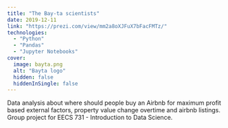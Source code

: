 ```yaml
---
title: "The Bay-ta scientists"
date: 2019-12-11
link: "https://prezi.com/view/mm2a8oXJFuX7bFacFMTz/"
technologies:
  - "Python"
  - "Pandas"
  - "Jupyter Notebooks"
cover:
  image: bayta.png
  alt: "Bayta logo"
  hidden: false
  hiddenInSingle: false
---
```


Data analysis about where should people buy an Airbnb for maximum profit based external factors, property value change overtime and airbnb listings. Group project for EECS 731 - Introduction to Data Science.
